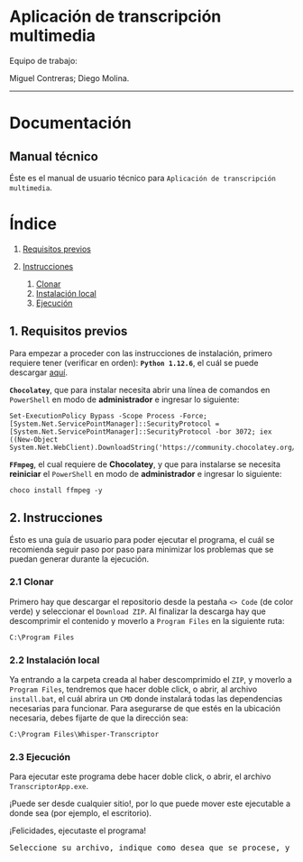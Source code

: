 # **Aplicación de transcripción multimedia**

Equipo de trabajo:

Miguel Contreras; Diego Molina.

---
# **Documentación**
## **Manual técnico**

Éste es el manual de usuario técnico para `Aplicación de transcripción multimedia`.

# **Índice**

1. [Requisitos previos](#requisitos-previos)

2. [Instrucciones](#instrucciones)
    1. [Clonar](#clonar)
    2. [Instalación local](#instalacion-local)
    3. [Ejecución](#ejecucion)

## **1. Requisitos previos**
Para empezar a proceder con las instrucciones de instalación, primero requiere tener (verificar en orden):
**`Python 1.12.6`**, el cuál se puede descargar [aquí](https://www.python.org/downloads/release/python-3126/).

**`Chocolatey`**, que para instalar necesita abrir una línea de comandos en `PowerShell` en modo de **administrador** e ingresar lo siguiente:
```
Set-ExecutionPolicy Bypass -Scope Process -Force; [System.Net.ServicePointManager]::SecurityProtocol = [System.Net.ServicePointManager]::SecurityProtocol -bor 3072; iex ((New-Object System.Net.WebClient).DownloadString('https://community.chocolatey.org/install.ps1'))
```

**`FFmpeg`**, el cual requiere de **Chocolatey**, y que para instalarse se necesita **reiniciar** el `PowerShell` en modo de **administrador** e ingresar lo siguiente:
```
choco install ffmpeg -y
```

## **2. Instrucciones**
Ésto es una guía de usuario para poder ejecutar el programa, el cuál se recomienda seguir paso por paso para minimizar los problemas que se puedan generar durante la ejecución.

### **2.1 Clonar**

Primero hay que descargar el repositorio desde la pestaña `<> Code` (de color verde) y seleccionar el `Download ZIP`. Al finalizar la descarga hay que descomprimir el contenido y moverlo a `Program Files` en la siguiente ruta:
```
C:\Program Files
```

### **2.2 Instalación local**

Ya entrando a la carpeta creada al haber descomprimido el `ZIP`, y moverlo a `Program Files`, tendremos que hacer doble click, o abrir, al archivo `install.bat`, el cuál abrira un `CMD` donde instalará todas las dependencias necesarias para funcionar. Para asegurarse de que estés en la ubicación necesaria, debes fijarte de que la dirección sea:
```
C:\Program Files\Whisper-Transcriptor
```

### **2.3 Ejecución**

Para ejecutar este programa debe hacer doble click, o abrir, el archivo `TranscriptorApp.exe`.

¡Puede ser desde cualquier sitio!, por lo que puede mover este ejecutable a donde sea (por ejemplo, el escritorio).

¡Felicidades, ejecutaste el programa!

<pre>Seleccione su archivo, indique como desea que se procese, y ¡a transcribir!</pre>
